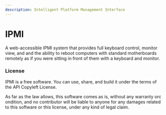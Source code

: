```yaml
---
description: Intelligent Platform Management Interface
---
```


# IPMI

A web-accessible IPMI system that provides full keyboard control, monitor view, and and the ability to reboot computers with standard motherboards remotely as if you were sitting in front of them with a keyboard and monitor. 

### License

IPMI is a free software. You can use, share, and build it under the terms of the API Copyleft License. 

As far as the law allows, this software comes as is, without any warranty orc ondition, and no contributor will be liable to anyone for any damages related to this software or this license, under any kind of legal claim.​

